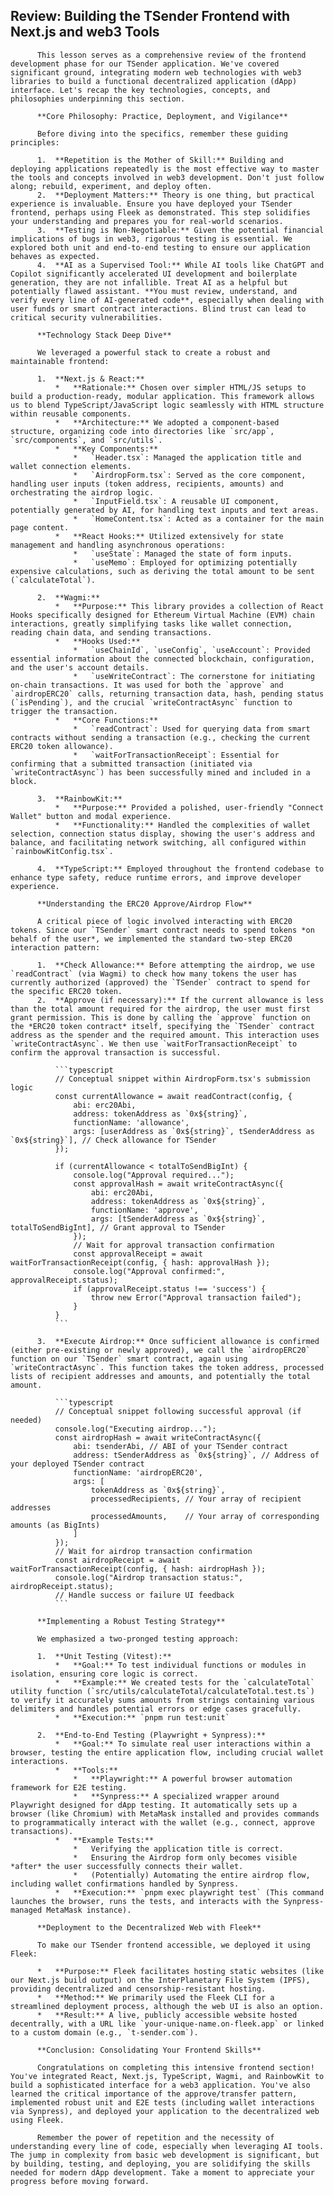 ## Review: Building the TSender Frontend with Next.js and web3 Tools

          This lesson serves as a comprehensive review of the frontend development phase for our TSender application. We've covered significant ground, integrating modern web technologies with web3 libraries to build a functional decentralized application (dApp) interface. Let's recap the key technologies, concepts, and philosophies underpinning this section.

          **Core Philosophy: Practice, Deployment, and Vigilance**

          Before diving into the specifics, remember these guiding principles:

          1.  **Repetition is the Mother of Skill:** Building and deploying applications repeatedly is the most effective way to master the tools and concepts involved in web3 development. Don't just follow along; rebuild, experiment, and deploy often.
          2.  **Deployment Matters:** Theory is one thing, but practical experience is invaluable. Ensure you have deployed your TSender frontend, perhaps using Fleek as demonstrated. This step solidifies your understanding and prepares you for real-world scenarios.
          3.  **Testing is Non-Negotiable:** Given the potential financial implications of bugs in web3, rigorous testing is essential. We explored both unit and end-to-end testing to ensure our application behaves as expected.
          4.  **AI as a Supervised Tool:** While AI tools like ChatGPT and Copilot significantly accelerated UI development and boilerplate generation, they are not infallible. Treat AI as a helpful but potentially flawed assistant. **You must review, understand, and verify every line of AI-generated code**, especially when dealing with user funds or smart contract interactions. Blind trust can lead to critical security vulnerabilities.

          **Technology Stack Deep Dive**

          We leveraged a powerful stack to create a robust and maintainable frontend:

          1.  **Next.js & React:**
              *   **Rationale:** Chosen over simpler HTML/JS setups to build a production-ready, modular application. This framework allows us to blend TypeScript/JavaScript logic seamlessly with HTML structure within reusable components.
              *   **Architecture:** We adopted a component-based structure, organizing code into directories like `src/app`, `src/components`, and `src/utils`.
              *   **Key Components:**
                  *   `Header.tsx`: Managed the application title and wallet connection elements.
                  *   `AirdropForm.tsx`: Served as the core component, handling user inputs (token address, recipients, amounts) and orchestrating the airdrop logic.
                  *   `InputField.tsx`: A reusable UI component, potentially generated by AI, for handling text inputs and text areas.
                  *   `HomeContent.tsx`: Acted as a container for the main page content.
              *   **React Hooks:** Utilized extensively for state management and handling asynchronous operations:
                  *   `useState`: Managed the state of form inputs.
                  *   `useMemo`: Employed for optimizing potentially expensive calculations, such as deriving the total amount to be sent (`calculateTotal`).

          2.  **Wagmi:**
              *   **Purpose:** This library provides a collection of React Hooks specifically designed for Ethereum Virtual Machine (EVM) chain interactions, greatly simplifying tasks like wallet connection, reading chain data, and sending transactions.
              *   **Hooks Used:**
                  *   `useChainId`, `useConfig`, `useAccount`: Provided essential information about the connected blockchain, configuration, and the user's account details.
                  *   `useWriteContract`: The cornerstone for initiating on-chain transactions. It was used for both the `approve` and `airdropERC20` calls, returning transaction data, hash, pending status (`isPending`), and the crucial `writeContractAsync` function to trigger the transaction.
              *   **Core Functions:**
                  *   `readContract`: Used for querying data from smart contracts without sending a transaction (e.g., checking the current ERC20 token allowance).
                  *   `waitForTransactionReceipt`: Essential for confirming that a submitted transaction (initiated via `writeContractAsync`) has been successfully mined and included in a block.

          3.  **RainbowKit:**
              *   **Purpose:** Provided a polished, user-friendly "Connect Wallet" button and modal experience.
              *   **Functionality:** Handled the complexities of wallet selection, connection status display, showing the user's address and balance, and facilitating network switching, all configured within `rainbowKitConfig.tsx`.

          4.  **TypeScript:** Employed throughout the frontend codebase to enhance type safety, reduce runtime errors, and improve developer experience.

          **Understanding the ERC20 Approve/Airdrop Flow**

          A critical piece of logic involved interacting with ERC20 tokens. Since our `TSender` smart contract needs to spend tokens *on behalf of the user*, we implemented the standard two-step ERC20 interaction pattern:

          1.  **Check Allowance:** Before attempting the airdrop, we use `readContract` (via Wagmi) to check how many tokens the user has currently authorized (approved) the `TSender` contract to spend for the specific ERC20 token.
          2.  **Approve (if necessary):** If the current allowance is less than the total amount required for the airdrop, the user must first grant permission. This is done by calling the `approve` function on the *ERC20 token contract* itself, specifying the `TSender` contract address as the spender and the required amount. This interaction uses `writeContractAsync`. We then use `waitForTransactionReceipt` to confirm the approval transaction is successful.

              ```typescript
              // Conceptual snippet within AirdropForm.tsx's submission logic
              const currentAllowance = await readContract(config, {
                  abi: erc20Abi,
                  address: tokenAddress as `0x${string}`,
                  functionName: 'allowance',
                  args: [userAddress as `0x${string}`, tSenderAddress as `0x${string}`], // Check allowance for TSender
              });

              if (currentAllowance < totalToSendBigInt) {
                  console.log("Approval required...");
                  const approvalHash = await writeContractAsync({
                      abi: erc20Abi,
                      address: tokenAddress as `0x${string}`,
                      functionName: 'approve',
                      args: [tSenderAddress as `0x${string}`, totalToSendBigInt], // Grant approval to TSender
                  });
                  // Wait for approval transaction confirmation
                  const approvalReceipt = await waitForTransactionReceipt(config, { hash: approvalHash });
                  console.log("Approval confirmed:", approvalReceipt.status);
                  if (approvalReceipt.status !== 'success') {
                      throw new Error("Approval transaction failed");
                  }
              }
              ```

          3.  **Execute Airdrop:** Once sufficient allowance is confirmed (either pre-existing or newly approved), we call the `airdropERC20` function on our `TSender` smart contract, again using `writeContractAsync`. This function takes the token address, processed lists of recipient addresses and amounts, and potentially the total amount.

              ```typescript
              // Conceptual snippet following successful approval (if needed)
              console.log("Executing airdrop...");
              const airdropHash = await writeContractAsync({
                  abi: tsenderAbi, // ABI of your TSender contract
                  address: tSenderAddress as `0x${string}`, // Address of your deployed TSender contract
                  functionName: 'airdropERC20',
                  args: [
                      tokenAddress as `0x${string}`,
                      processedRecipients, // Your array of recipient addresses
                      processedAmounts,    // Your array of corresponding amounts (as BigInts)
                  ]
              });
              // Wait for airdrop transaction confirmation
              const airdropReceipt = await waitForTransactionReceipt(config, { hash: airdropHash });
              console.log("Airdrop transaction status:", airdropReceipt.status);
              // Handle success or failure UI feedback
              ```

          **Implementing a Robust Testing Strategy**

          We emphasized a two-pronged testing approach:

          1.  **Unit Testing (Vitest):**
              *   **Goal:** To test individual functions or modules in isolation, ensuring core logic is correct.
              *   **Example:** We created tests for the `calculateTotal` utility function (`src/utils/calculateTotal/calculateTotal.test.ts`) to verify it accurately sums amounts from strings containing various delimiters and handles potential errors or edge cases gracefully.
              *   **Execution:** `pnpm run test:unit`

          2.  **End-to-End Testing (Playwright + Synpress):**
              *   **Goal:** To simulate real user interactions within a browser, testing the entire application flow, including crucial wallet interactions.
              *   **Tools:**
                  *   **Playwright:** A powerful browser automation framework for E2E testing.
                  *   **Synpress:** A specialized wrapper around Playwright designed for dApp testing. It automatically sets up a browser (like Chromium) with MetaMask installed and provides commands to programmatically interact with the wallet (e.g., connect, approve transactions).
              *   **Example Tests:**
                  *   Verifying the application title is correct.
                  *   Ensuring the Airdrop form only becomes visible *after* the user successfully connects their wallet.
                  *   (Potentially) Automating the entire airdrop flow, including wallet confirmations handled by Synpress.
              *   **Execution:** `pnpm exec playwright test` (This command launches the browser, runs the tests, and interacts with the Synpress-managed MetaMask instance).

          **Deployment to the Decentralized Web with Fleek**

          To make our TSender frontend accessible, we deployed it using Fleek:

          *   **Purpose:** Fleek facilitates hosting static websites (like our Next.js build output) on the InterPlanetary File System (IPFS), providing decentralized and censorship-resistant hosting.
          *   **Method:** We primarily used the Fleek CLI for a streamlined deployment process, although the web UI is also an option.
          *   **Result:** A live, publicly accessible website hosted decentrally, with a URL like `your-unique-name.on-fleek.app` or linked to a custom domain (e.g., `t-sender.com`).

          **Conclusion: Consolidating Your Frontend Skills**

          Congratulations on completing this intensive frontend section! You've integrated React, Next.js, TypeScript, Wagmi, and RainbowKit to build a sophisticated interface for a web3 application. You've also learned the critical importance of the approve/transfer pattern, implemented robust unit and E2E tests (including wallet interactions via Synpress), and deployed your application to the decentralized web using Fleek.

          Remember the power of repetition and the necessity of understanding every line of code, especially when leveraging AI tools. The jump in complexity from basic web development is significant, but by building, testing, and deploying, you are solidifying the skills needed for modern dApp development. Take a moment to appreciate your progress before moving forward.
